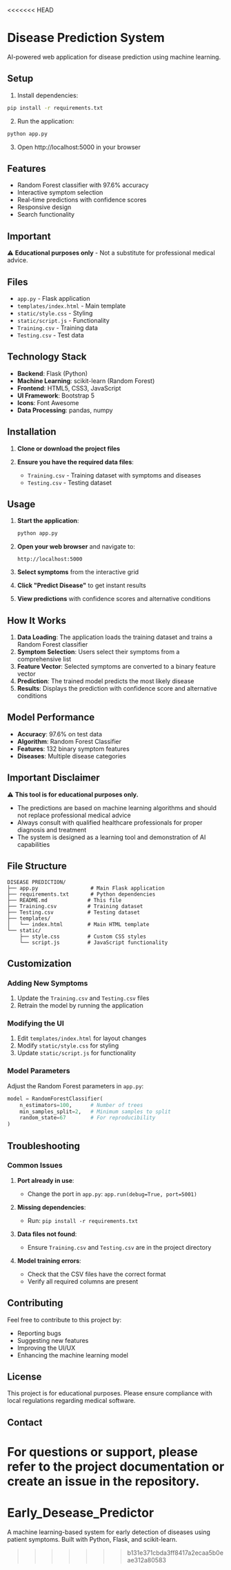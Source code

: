 <<<<<<< HEAD
# Disease Prediction System

AI-powered web application for disease prediction using machine learning.

## Setup

1. Install dependencies:
```bash
pip install -r requirements.txt
```

2. Run the application:
```bash
python app.py
```

3. Open http://localhost:5000 in your browser

## Features

- Random Forest classifier with 97.6% accuracy
- Interactive symptom selection
- Real-time predictions with confidence scores
- Responsive design
- Search functionality

## Important

⚠️ **Educational purposes only** - Not a substitute for professional medical advice.

## Files

- `app.py` - Flask application
- `templates/index.html` - Main template
- `static/style.css` - Styling
- `static/script.js` - Functionality
- `Training.csv` - Training data
- `Testing.csv` - Test data

## Technology Stack

- **Backend**: Flask (Python)
- **Machine Learning**: scikit-learn (Random Forest)
- **Frontend**: HTML5, CSS3, JavaScript
- **UI Framework**: Bootstrap 5
- **Icons**: Font Awesome
- **Data Processing**: pandas, numpy

## Installation

1. **Clone or download the project files**

2. **Ensure you have the required data files**:
   - `Training.csv` - Training dataset with symptoms and diseases
   - `Testing.csv` - Testing dataset

## Usage

1. **Start the application**:
   ```bash
   python app.py
   ```

2. **Open your web browser** and navigate to:
   ```
   http://localhost:5000
   ```

3. **Select symptoms** from the interactive grid

4. **Click "Predict Disease"** to get instant results

5. **View predictions** with confidence scores and alternative conditions

## How It Works

1. **Data Loading**: The application loads the training dataset and trains a Random Forest classifier
2. **Symptom Selection**: Users select their symptoms from a comprehensive list
3. **Feature Vector**: Selected symptoms are converted to a binary feature vector
4. **Prediction**: The trained model predicts the most likely disease
5. **Results**: Displays the prediction with confidence score and alternative conditions

## Model Performance

- **Accuracy**: 97.6% on test data
- **Algorithm**: Random Forest Classifier
- **Features**: 132 binary symptom features
- **Diseases**: Multiple disease categories

## Important Disclaimer

⚠️ **This tool is for educational purposes only.**

- The predictions are based on machine learning algorithms and should not replace professional medical advice
- Always consult with qualified healthcare professionals for proper diagnosis and treatment
- The system is designed as a learning tool and demonstration of AI capabilities

## File Structure

```
DISEASE PREDICTION/
├── app.py                 # Main Flask application
├── requirements.txt       # Python dependencies
├── README.md             # This file
├── Training.csv          # Training dataset
├── Testing.csv           # Testing dataset
├── templates/
│   └── index.html        # Main HTML template
└── static/
    ├── style.css         # Custom CSS styles
    └── script.js         # JavaScript functionality
```

## Customization

### Adding New Symptoms
1. Update the `Training.csv` and `Testing.csv` files
2. Retrain the model by running the application

### Modifying the UI
1. Edit `templates/index.html` for layout changes
2. Modify `static/style.css` for styling
3. Update `static/script.js` for functionality

### Model Parameters
Adjust the Random Forest parameters in `app.py`:
```python
model = RandomForestClassifier(
    n_estimators=100,      # Number of trees
    min_samples_split=2,   # Minimum samples to split
    random_state=67        # For reproducibility
)
```

## Troubleshooting

### Common Issues

1. **Port already in use**:
   - Change the port in `app.py`: `app.run(debug=True, port=5001)`

2. **Missing dependencies**:
   - Run: `pip install -r requirements.txt`

3. **Data files not found**:
   - Ensure `Training.csv` and `Testing.csv` are in the project directory

4. **Model training errors**:
   - Check that the CSV files have the correct format
   - Verify all required columns are present

## Contributing

Feel free to contribute to this project by:
- Reporting bugs
- Suggesting new features
- Improving the UI/UX
- Enhancing the machine learning model

## License

This project is for educational purposes. Please ensure compliance with local regulations regarding medical software.

## Contact

For questions or support, please refer to the project documentation or create an issue in the repository. 
=======
# Early_Desease_Predictor
A machine learning-based system for early detection of diseases using patient symptoms. Built with Python, Flask, and scikit-learn.
>>>>>>> b131e371cbda3ff8417a2ecaa5b0eae312a80583
